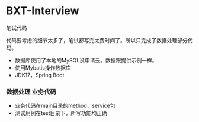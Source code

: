 # BXT-Interview
笔试代码

代码要考虑的细节太多了，笔试都写完太费时间了。所以只完成了数据处理部分代码。

- 数据库使用了本地的MySQL没申请云。数据跟提供示例一样。
- 使用Mybatis操作数据库
- JDK17，Spring Boot


### 数据处理 业务代码
- 业务代码在main目录的method、service包
- 测试用例在test目录下，所写功能均正确
